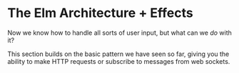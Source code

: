 # The Elm Architecture + Effects

Now we know how to handle all sorts of user input, but what can we *do* with it?

This section builds on the basic pattern we have seen so far, giving you the ability to make HTTP requests or subscribe to messages from web sockets.